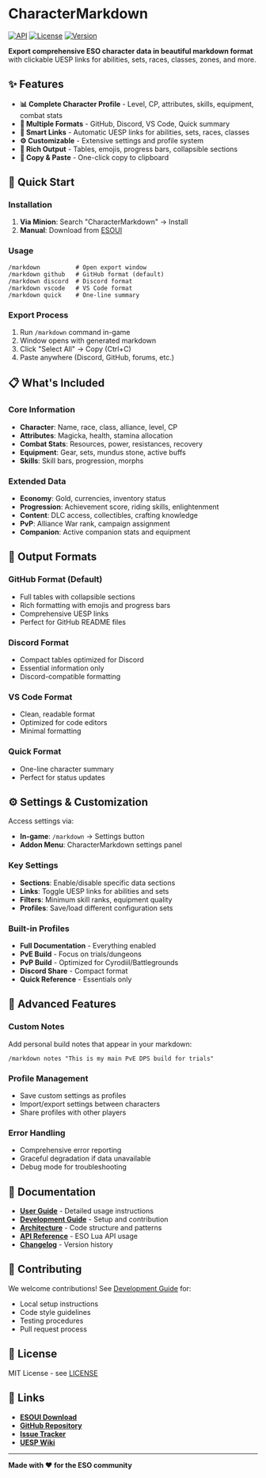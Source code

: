 # CharacterMarkdown

[![API](https://img.shields.io/badge/ESO_API-101047-green.svg)](https://www.esoui.com/)
[![License](https://img.shields.io/badge/License-MIT-blue.svg)](LICENSE)
[![Version](https://img.shields.io/badge/Version-2.1.7-orange.svg)](CHANGELOG.md)

**Export comprehensive ESO character data in beautiful markdown format** with clickable UESP links for abilities, sets, races, classes, zones, and more.

## ✨ Features

- **📊 Complete Character Profile** - Level, CP, attributes, skills, equipment, combat stats
- **🎯 Multiple Formats** - GitHub, Discord, VS Code, Quick summary
- **🔗 Smart Links** - Automatic UESP links for abilities, sets, races, classes
- **⚙️ Customizable** - Extensive settings and profile system
- **🎨 Rich Output** - Tables, emojis, progress bars, collapsible sections
- **📱 Copy & Paste** - One-click copy to clipboard

## 🚀 Quick Start

### Installation
1. **Via Minion**: Search "CharacterMarkdown" → Install
2. **Manual**: Download from [ESOUI](https://www.esoui.com/downloads/info4279-CharacterMarkdown.html)

### Usage
```
/markdown          # Open export window
/markdown github   # GitHub format (default)
/markdown discord  # Discord format
/markdown vscode   # VS Code format
/markdown quick    # One-line summary
```

### Export Process
1. Run `/markdown` command in-game
2. Window opens with generated markdown
3. Click "Select All" → Copy (Ctrl+C)
4. Paste anywhere (Discord, GitHub, forums, etc.)

## 📋 What's Included

### Core Information
- **Character**: Name, race, class, alliance, level, CP
- **Attributes**: Magicka, health, stamina allocation
- **Combat Stats**: Resources, power, resistances, recovery
- **Equipment**: Gear, sets, mundus stone, active buffs
- **Skills**: Skill bars, progression, morphs

### Extended Data
- **Economy**: Gold, currencies, inventory status
- **Progression**: Achievement score, riding skills, enlightenment
- **Content**: DLC access, collectibles, crafting knowledge
- **PvP**: Alliance War rank, campaign assignment
- **Companion**: Active companion stats and equipment

## 🎨 Output Formats

### GitHub Format (Default)
- Full tables with collapsible sections
- Rich formatting with emojis and progress bars
- Comprehensive UESP links
- Perfect for GitHub README files

### Discord Format
- Compact tables optimized for Discord
- Essential information only
- Discord-compatible formatting

### VS Code Format
- Clean, readable format
- Optimized for code editors
- Minimal formatting

### Quick Format
- One-line character summary
- Perfect for status updates

## ⚙️ Settings & Customization

Access settings via:
- **In-game**: `/markdown` → Settings button
- **Addon Menu**: CharacterMarkdown settings panel

### Key Settings
- **Sections**: Enable/disable specific data sections
- **Links**: Toggle UESP links for abilities and sets
- **Filters**: Minimum skill ranks, equipment quality
- **Profiles**: Save/load different configuration sets

### Built-in Profiles
- **Full Documentation** - Everything enabled
- **PvE Build** - Focus on trials/dungeons
- **PvP Build** - Optimized for Cyrodiil/Battlegrounds
- **Discord Share** - Compact format
- **Quick Reference** - Essentials only

## 🔧 Advanced Features

### Custom Notes
Add personal build notes that appear in your markdown:
```
/markdown notes "This is my main PvE DPS build for trials"
```

### Profile Management
- Save custom settings as profiles
- Import/export settings between characters
- Share profiles with other players

### Error Handling
- Comprehensive error reporting
- Graceful degradation if data unavailable
- Debug mode for troubleshooting

## 📖 Documentation

- **[User Guide](docs/README.md)** - Detailed usage instructions
- **[Development Guide](docs/DEVELOPMENT.md)** - Setup and contribution
- **[Architecture](docs/ARCHITECTURE.md)** - Code structure and patterns
- **[API Reference](docs/API_REFERENCE.md)** - ESO Lua API usage
- **[Changelog](CHANGELOG.md)** - Version history

## 🤝 Contributing

We welcome contributions! See [Development Guide](docs/DEVELOPMENT.md) for:
- Local setup instructions
- Code style guidelines
- Testing procedures
- Pull request process

## 📄 License

MIT License - see [LICENSE](LICENSE)

## 🔗 Links

- **[ESOUI Download](https://www.esoui.com/downloads/info4279-CharacterMarkdown.html)**
- **[GitHub Repository](https://github.com/yourusername/CharacterMarkdown)**
- **[Issue Tracker](https://github.com/yourusername/CharacterMarkdown/issues)**
- **[UESP Wiki](https://en.uesp.net/wiki/Online:Main_Page)**

---

**Made with ❤️ for the ESO community**